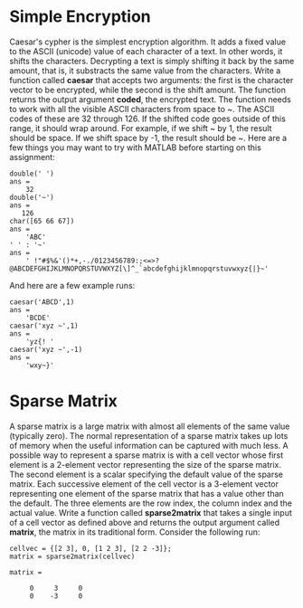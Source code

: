 # Simple Encryption
Caesar's cypher is the simplest encryption algorithm. It adds a fixed value to the ASCII (unicode) value of each character of a text. In other words, it shifts the characters. Decrypting a text is simply shifting it back by the same amount, that is, it substracts the same value from the characters. Write a function called **caesar** that accepts two arguments: the first is the character vector to be encrypted, while  the second is the shift amount. The function returns the output argument **coded**, the encrypted text. The function needs to work with all the visible ASCII characters from space to ~. The ASCII codes of these are 32 through 126. If the shifted code goes outside of this range, it should wrap around. For example, if we shift ~ by 1, the result should be space. If we shift space by -1, the result should be ~. Here are a few things you may want to try with MATLAB before starting on this assignment:
```
double(' ')
ans =
    32
double('~')
ans =
   126
char([65 66 67])
ans =
    'ABC'
' ' : '~'
ans =
    ' !"#$%&'()*+,-./0123456789:;<=>?@ABCDEFGHIJKLMNOPQRSTUVWXYZ[\]^_`abcdefghijklmnopqrstuvwxyz{|}~'
```
And here are a few example runs:
```
caesar('ABCD',1)
ans =
    'BCDE'
caesar('xyz ~',1)
ans =
    'yz{! '
caesar('xyz ~',-1)
ans =
    'wxy~}'
```

# Sparse Matrix
A sparse matrix is a large matrix with almost all elements of the same value (typically zero). The normal representation of a sparse matrix takes up lots of memory when the useful information can be captured with much less. A possible way to represent a sparse matrix is with a cell vector whose first element is a 2-element vector representing the size of the sparse matrix. The second element is a scalar specifying the default value of the sparse matrix. Each successive element of the cell vector is a 3-element vector representing one element of the sparse matrix that has a value other than the default. The three elements are the row index, the column index and the actual value. Write a function called **sparse2matrix** that takes a single input of a cell vector as defined above and returns the output argument called **matrix**, the matrix in its traditional form. Consider the following run:
```
cellvec = {[2 3], 0, [1 2 3], [2 2 -3]};
matrix = sparse2matrix(cellvec)

matrix =

     0     3     0
     0    -3     0
```